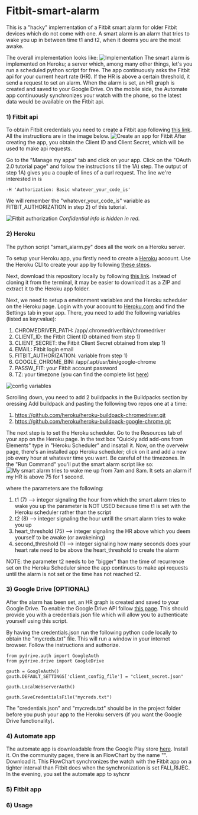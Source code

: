 # Fitbit-smart-alarm

This is a "hacky" implementation of a Fitbit smart alarm for older Fitbit devices which do not come with one.
A smart alarm is an alarm that tries to wake you up in between time t1 and t2, when it deems you are the most awake. 

The overall implementation looks like:
![Implementation](https://github.com/DavidBoja/Fitbit-smart-alarm/blob/master/images/Fitbit%20drawing.jpg)
The smart alarm is implemented on Heroku; a server which, among many other things, let's you run a scheduled python script for free.
The app continuously asks the Fitbit api for your current heart rate (HR). If the HR is above a certain threshold, it send a request to set an alarm. 
When the alarm is set, an HR graph is created and saved to your Google Drive. 
On the mobile side, the Automate app continuously synchronizes your watch with the phone, so the latest data would be available on the Fitbit api.

### 1) Fitbit api
To obtain Fitbit credentials you need to create a Fitbit app following [this link](https://dev.fitbit.com/apps/new). All the instructions are in the image below.
![Create an app for Fitbit](https://github.com/DavidBoja/Fitbit-smart-alarm/blob/master/images/fitbit_api_register_app.png)
After creating the app, you obtain the Client ID and Client Secret, which will be used to make api requests.

Go to the "Manage my apps" tab and click on your app. Click on the "OAuth 2.0 tutorial page" and follow the instructions till the 1A) step. The output of step 1A) gives you a couple of lines of a curl request. The line we're interested in is
```
-H 'Authorization: Basic whatever_your_code_is'
```
We will remember the "whatever_your_code_is" variable as FITBIT_AUTHORIZATION in step 2) of this tutorial.

![Fitbit authorization](https://github.com/DavidBoja/Fitbit-smart-alarm/blob/master/images/fitbit_authorization_hidden.png)
*Confidential info is hidden in red.*

### 2) Heroku
The python script "smart_alarm.py" does all the work on a Heroku server.

To setup your Heroku app, you firstly need to create a [Heroku](https://heroku.com) account. 
Use the Heroku CLI to create your app by following [these steps](https://devcenter.heroku.com/articles/heroku-cli).

Next, download this repository locally by following [this link](https://help.github.com/en/articles/cloning-a-repository). Instead of cloning it from the terminal, it may be easier to download it as a ZIP and extract it to the Heroku app folder.

Next, we need to setup a environment variables and the Heroku scheduler on the Heroku page.
Login with your account to [Heroku.com](https://dashboard.heroku.com/apps) and find the Settings tab in your app.
There, you need to add the following variables (listed as key:value):
1. CHROMEDRIVER_PATH: /app/.chromedriver/bin/chromedriver
2. CLIENT_ID: the Fitbit Client ID obtained from step 1)
3. CLIENT_SECRET: the Fitbit Client Secret obtained from step 1)
4. EMAIL: Fitbit login email
5. FITBIT_AUTHORIZATION: variable from step 1)
6. GOOGLE_CHROME_BIN: /app/.apt/usr/bin/google-chrome
7. PASSW_FIT: your Fitbit account password
8. TZ: your timezone (you can find the complete list [here](https://en.wikipedia.org/wiki/List_of_tz_database_time_zones))

![config variables](https://github.com/DavidBoja/Fitbit-smart-alarm/blob/master/images/config_vars_hidden.png)

Scrolling down, you need to add 2 buildpacks in the Buildpacks section by oressing Add buildpack and pasting the following two repos one at a time:
1. https://github.com/heroku/heroku-buildpack-chromedriver.git
2. https://github.com/heroku/heroku-buildpack-google-chrome.git

The next step is to set the Heroku scheduler.
Go to the Resources tab of your app on the Heroku page. In the text box "Quickly add add-ons from Elements" type in "Heroku Scheduler" and insatall it. Now, on the overveiw page, there's an installed app Heroku scheduler; click on it and add a new job every hour at whatever time you want. Be careful of the timezones. In the "Run Command" you'll put the smart alarm script like so:
![My smart alarm tries to wake me up from 7am and 8am. It sets an alarm if my HR is above 75 for 1 second.](https://github.com/DavidBoja/Fitbit-smart-alarm/blob/master/images/heroku_scheduler.png)

where the parameters are the following:
1. t1 (7) --> integer signaling the hour from which the smart alarm tries to wake you up
          the parameter is NOT USED because time t1 is set with the Heroku scheduler rather than the script
2. t2 (8) --> integer signaling the hour untill the smart alarm tries to wake you up
3. heart_threshold (75) --> integer signaling the HR above which you deem yourself to be awake (or awakeining)
4. second_threshold (1) --> integer signaling how many seconds does your heart rate need to be above the heart_threshold to
                            create the alarm

NOTE: the parameter t2 needs to be "bigger" than the time of recurrence set on the Heroku Scheduler since the app continues to make api requests until the alarm is not set or the time has not reached t2.

### 3) Google Drive (OPTIONAL)
After the alarm has been set, an HR graph is created and saved to your Google Drive.
To enable the Google Drive API follow [this page](https://developers.google.com/drive/api/v2/enable-drive-api). This should provide you with a credentials.json file which will allow you to authenticate yourself using this script. 

By having the credentials.json run the following python code locally to obtain the "mycreds.txt" file. This will run a window in your internet browser. Follow the instructions and authorize.
```
from pydrive.auth import GoogleAuth
from pydrive.drive import GoogleDrive

gauth = GoogleAuth()
gauth.DEFAULT_SETTINGS['client_config_file'] = "client_secret.json"

gauth.LocalWebserverAuth()

gauth.SaveCredentialsFile("mycreds.txt")
```
The "credentials.json" and "mycreds.txt" should be in the project folder before you push your app to the Heroku servers (if you want the Google Drive functionality).

### 4) Automate app
The automate app is downloadable from the Google Play store [here](https://play.google.com/store/apps/details?id=com.llamalab.automate&referrer=utm_source%3Dhomepage). Install it. On the community pages, there is an FlowChart by the name "". Download it. This FlowChart synchronizes the watch with the Fitbit app on a tighter interval than Fitbit does when the synchronization is set FALI_RIJEC.
In the evening, you set the automate app to syhcnr

### 5) Fitbit app

### 6) Usage
